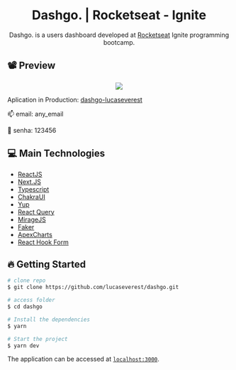 <h1 align="center"> Dashgo. | Rocketseat - Ignite </h1>

<p align="center"> Dashgo. is a users dashboard developed at <a href="https://www.rocketseat.com.br/">Rocketseat</a> Ignite programming bootcamp.</p>

## 📽 Preview

<div align="center">
  <img src=".github/preview-dashgo.gif">
</div>


Aplication in Production: <a href="http://dashgo-beta-three.vercel.app/">dashgo-lucaseverest</a>
<p>📫 email: any_email</p>
<p>🔢 senha: 123456</p>


## 💻 Main Technologies

- [ReactJS](https://reactjs.org/)
- [Next.JS](https://nextjs.org/)
- [Typescript](https://www.typescriptlang.org/)
- [ChakraUI](https://chakra-ui.com/)
- [Yup](https://www.npmjs.com/package/yup)
- [React Query](https://react-query.tanstack.com/)
- [MirageJS](https://miragejs.com/)
- [Faker](https://fakerjs.dev/)
- [ApexCharts](https://apexcharts.com/)
- [React Hook Form](https://react-hook-form.com/)

## 🔥 Getting Started

```sh
# clone repo
$ git clone https://github.com/lucaseverest/dashgo.git

# access folder
$ cd dashgo

# Install the dependencies
$ yarn

# Start the project
$ yarn dev
```

The application can be accessed at [`localhost:3000`](http://localhost:3000).

